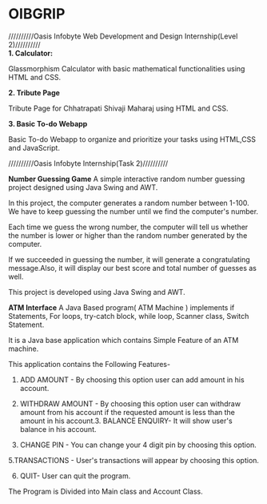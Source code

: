 # OIBGRIP
//////////Oasis Infobyte Web Development and Design Internship(Level 2)//////////                                                                                          
**1. Calculator:**

Glassmorphism Calculator with basic mathematical functionalities using HTML and CSS.

**2. Tribute Page**

Tribute Page for Chhatrapati Shivaji Maharaj using HTML and CSS.

**3. Basic To-do Webapp**

Basic To-do Webapp to organize and prioritize your tasks using HTML,CSS and JavaScript.

//////////Oasis Infobyte  Internship(Task 2)//////////

**Number Guessing Game**
A simple interactive random number guessing project designed using Java Swing and AWT.

In this project, the computer generates a random number between 1-100. We have to keep guessing the number until we find the computer's number. 

Each time we guess the wrong number, the computer will tell us whether the number is lower or higher than the random number generated by the computer.

If we succeeded in guessing the number, it will generate a congratulating message.Also, it will display our best score and total number of guesses as well.

This project is developed using Java Swing and AWT.

**ATM Interface**
A Java Based program( ATM Machine ) implements if Statements, For loops, try-catch block, while loop, Scanner class, Switch Statement.

It is a Java base application which contains Simple Feature of an ATM machine.

This application contains the Following Features-

1. ADD AMOUNT - By choosing this option user can add amount in his account.

2. WITHDRAW AMOUNT - By choosing this option user can withdraw amount from his account if the requested amount is less than the amount in his account.3. BALANCE ENQUIRY- It will show user's balance in his account.


4. CHANGE PIN - You can change your 4 digit pin by choosing this option. 

5.TRANSACTIONS - User's transactions will appear by choosing this option.

6. QUIT- User can quit the program.

The Program is Divided into Main class and Account Class.
